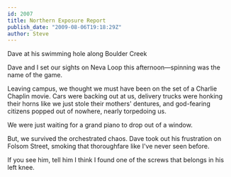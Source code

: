 ```yaml
---
id: 2007
title: Northern Exposure Report
publish_date: "2009-08-06T19:18:29Z"
author: Steve
---
```

  
Dave at his swimming hole along Boulder Creek

Dave and I set our sights on Neva Loop this afternoon—spinning was the name of the game.

Leaving campus, we thought we must have been on the set of a Charlie Chaplin movie. Cars were backing out at us, delivery trucks were honking their horns like we just stole their mothers' dentures, and god-fearing citizens popped out of nowhere, nearly torpedoing us.

We were just waiting for a grand piano to drop out of a window.

But, we survived the orchestrated chaos. Dave took out his frustration on Folsom Street, smoking that thoroughfare like I've never seen before.

If you see him, tell him I think I found one of the screws that belongs in his left knee.

